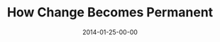 ---
layout: message
category: message
series: "Power To Change"
title: "How Change Becomes Permanent"
date: 2014-01-25-00-00
message_id: 842
---